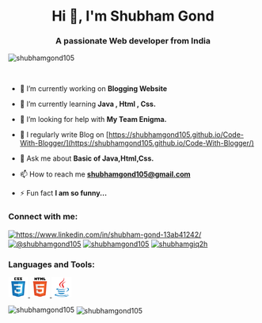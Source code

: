 <h1 align="center">Hi 👋, I'm Shubham Gond</h1>
<h3 align="center">A passionate Web developer from India</h3>

<p align="left"> <img src="https://komarev.com/ghpvc/?username=shubhamgond105&label=Profile%20views&color=0e75b6&style=flat" alt="shubhamgond105" /> </p>
 <div><img src="https://i.pinimg.com/originals/54/e3/7d/54e37d8074ebcde1d96c77d7b2a7f310.gif" alt=""width="300px"></div>
    
- 🔭 I’m currently working on **Blogging Website**

- 🌱 I’m currently learning **Java , Html , Css.**

- 🤝 I’m looking for help with **My Team Enigma.**

- 📝 I regularly write Blog on [https://shubhamgond105.github.io/Code-With-Blogger/](https://shubhamgond105.github.io/Code-With-Blogger/)

- 💬 Ask me about **Basic of Java,Html,Css.**

- 📫 How to reach me **shubhamgond105@gmail.com**

- ⚡ Fun fact **I am so funny...**

<h3 align="left">Connect with me:</h3>
<p align="left">
<a href="https://linkedin.com/in/https://www.linkedin.com/in/shubham-gond-13ab41242/" target="blank"><img align="center" src="https://raw.githubusercontent.com/rahuldkjain/github-profile-readme-generator/master/src/images/icons/Social/linked-in-alt.svg" alt="https://www.linkedin.com/in/shubham-gond-13ab41242/" height="30" width="40" /></a>
<a href="https://www.hackerrank.com/@shubhamgond105" target="blank"><img align="center" src="https://raw.githubusercontent.com/rahuldkjain/github-profile-readme-generator/master/src/images/icons/Social/hackerrank.svg" alt="@shubhamgond105" height="30" width="40" /></a>
<a href="https://www.hackerearth.com/shubhamgond105" target="blank"><img align="center" src="https://raw.githubusercontent.com/rahuldkjain/github-profile-readme-generator/master/src/images/icons/Social/hackerearth.svg" alt="shubhamgond105" height="30" width="40" /></a>
<a href="https://auth.geeksforgeeks.org/user/shubhamgiq2h" target="blank"><img align="center" src="https://raw.githubusercontent.com/rahuldkjain/github-profile-readme-generator/master/src/images/icons/Social/geeks-for-geeks.svg" alt="shubhamgiq2h" height="30" width="40" /></a>
</p>

<h3 align="left">Languages and Tools:</h3>
<p align="left"> <a href="https://www.w3schools.com/css/" target="_blank" rel="noreferrer"> <img src="https://raw.githubusercontent.com/devicons/devicon/master/icons/css3/css3-original-wordmark.svg" alt="css3" width="40" height="40"/> </a> <a href="https://www.w3.org/html/" target="_blank" rel="noreferrer"> <img src="https://raw.githubusercontent.com/devicons/devicon/master/icons/html5/html5-original-wordmark.svg" alt="html5" width="40" height="40"/> </a> <a href="https://www.java.com" target="_blank" rel="noreferrer"> <img src="https://raw.githubusercontent.com/devicons/devicon/master/icons/java/java-original.svg" alt="java" width="40" height="40"/> </a> </p>

<p><img align="left" src="https://github-readme-stats.vercel.app/api/top-langs?username=shubhamgond105&show_icons=true&locale=en&layout=compact" alt="shubhamgond105" /></p>

<p>&nbsp;<img align="center" src="https://github-readme-stats.vercel.app/api?username=shubhamgond105&show_icons=true&locale=en" alt="shubhamgond105" /></p>


